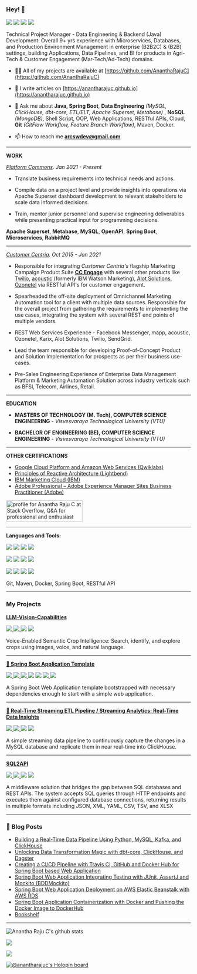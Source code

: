 ### Hey! 👋

[![](https://img.shields.io/badge/LinkedIn-0077B5?style=for-the-badge&logo=linkedin&logoColor=white)](https://in.linkedin.com/in/anantharajuc)
[![](https://img.shields.io/badge/Twitter-1DA1F2?style=for-the-badge&logo=twitter&logoColor=white)](https://twitter.com/anantharajuc)
[![](https://img.shields.io/badge/Medium-12100E?style=for-the-badge&logo=medium&logoColor=white)](https://medium.com/@anantharajuc)
[![](https://img.shields.io/badge/dev.to-0A0A0A?style=for-the-badge&logo=dev.to&logoColor=white)](https://dev.to/anantharajuc)

Technical Project Manager - Data Engineering & Backend (Java) Development: Overall 9+ yrs experience with Microservices, Databases, and Production Environment Management in enterprise (B2B2C) & (B2B) settings, building Applications, Data Pipelines, and BI for products in Agri-Tech & Customer Engagement (Mar-Tech/Ad-Tech) domains.


- 👨‍💻 All of my projects are available at [https://github.com/AnanthaRajuC](https://github.com/AnanthaRajuC)

- 📝 I write articles on [https://anantharajuc.github.io](https://anantharajuc.github.io)

- 💬 Ask me about **Java, Spring Boot**, **Data Engineering** *(MySQL, ClickHouse, dbt-core, ETL/ELT, Apache Superset, Metabase)* , **NoSQL** *(MongoDB)*, Shell Script, OOP, Web Applications, RESTful APIs, Cloud, **Git** *(GitFlow Workflow, Feature Branch Workflow)*, Maven, Docker.

- 📫 How to reach me **arcswdev@gmail.com**

---

**WORK**

_[Platform Commons](https://platformcommons.org/). Jan 2021 - Present_

* Translate business requirements into technical needs and actions.

* Compile data on a project level and provide insights into operations via Apache Superset dashboard development to relevant stakeholders to scale data informed decisions.

* Train, mentor junior personnel and supervise engineering deliverables while presenting practical input for programming decisions.

**Apache Superset**, **Metabase**, **MySQL**, **OpenAPI**, **Spring Boot**, **Microservices**, **RabbitMQ**  

---

_[Customer Centria](https://www.customercentria.com/). Oct 2015 - Jan 2021_

* Responsible for integrating *Customer Centria's* flagship Marketing Campaign Product Suite **[CC Engage](https://www.customercentria.com/cctarget.html)** with several other products like [Twilio](https://www.twilio.com/), [acoustic](https://www.acoustic.com/) (formerly IBM Watson Marketing), [Alot Solutions](https://alotsolutions.com/), [Ozonetel](https://ozonetel.com/) via RESTful API's for customer engagement.

* Spearheaded the off-site deployment of Omnichannel Marketing Automation tool for a client with multiple data sources. Responsible for the overall project from gathering the requirements to implementing the use cases, integrating the system with several REST end points of multiple vendors.

* REST Web Services Experience - Facebook Messenger, mapp, acoustic, Ozonetel, Karix, Alot Solutions, Twilio, SendGrid.

* Lead the team responsible for developing Proof-of-Concept Product and Solution Implementation for prospects as per their business use-cases.

* Pre-Sales Engineering Experience of Enterprise Data Management Platform & Marketing Automation Solution across industry verticals such as BFSI, Telecom, Airlines, Retail.

---

**EDUCATION**

* **MASTERS OF TECHNOLOGY (M. Tech), COMPUTER SCIENCE ENGINEERING** - *Visvesvaraya Technological University (VTU)*

* **BACHELOR OF ENGINEERING (BE), COMPUTER SCIENCE ENGINEERING** - *Visvesvaraya Technological University (VTU)*

---

**OTHER CERTIFICATIONS**

* [Google Cloud Platform and Amazon Web Services (Qwiklabs)](https://google.qwiklabs.com/public_profiles/f39c6d6d-a4e3-4160-abe4-a625b1be976f)
* [Principles of Reactive Architecture (Lightbend)](https://www.youracclaim.com/badges/142c45b1-ab3b-42a3-b13d-05c37c44b9a1g)
* [IBM Marketing Cloud (IBM)](https://www.youracclaim.com/users/anantha-raju-c/badges)
* [Adobe Professional – Adobe Experience Manager Sites Business Practitioner (Adobe)](https://www.youracclaim.com/badges/576ecfb6-3061-43d0-b56a-eae866413aac)

<a href="https://stackoverflow.com/users/3711562/anantha-raju-c"><img src="https://stackoverflow.com/users/flair/3711562.png" width="208" height="58" alt="profile for Anantha Raju C at Stack Overflow, Q&amp;A for professional and enthusiast programmers" title="profile for Anantha Raju C at Stack Overflow, Q&amp;A for professional and enthusiast programmers"></a>

---

**Languages and Tools:**  

<p align="left">
<img src="https://img.shields.io/badge/Amazon_AWS-232F3E?style=for-the-badge&logo=amazon-aws&logoColor=white" />
<img src="https://img.shields.io/badge/Google_Cloud-4285F4?style=for-the-badge&logo=google-cloud&logoColor=white" />
<img src="https://img.shields.io/badge/Ubuntu-E95420?style=for-the-badge&logo=ubuntu&logoColor=white" />	
<img src="https://img.shields.io/badge/Windows-0078D6?style=for-the-badge&logo=windows&logoColor=white" />
</p>

<p align="left">
<img src="https://img.shields.io/badge/Java-ED8B00?style=for-the-badge&logo=java&logoColor=white" />	
<img src="https://img.shields.io/badge/Spring-6DB33F?style=for-the-badge&logo=spring&logoColor=white" />	
<img src="https://img.shields.io/badge/MySQL-00000F?style=for-the-badge&logo=mysql&logoColor=white" />
<img src="https://img.shields.io/badge/MongoDB-4EA94B?style=for-the-badge&logo=mongodb&logoColor=white" />	
</p>

<p align="left">
<img src="https://img.shields.io/badge/HTML-239120?style=for-the-badge&logo=html5&logoColor=white" />
<img src="https://img.shields.io/badge/CSS-239120?style=for-the-badge&logo=css3&logoColor=white" />	
<img src="https://img.shields.io/badge/Bootstrap-563D7C?style=for-the-badge&logo=bootstrap&logoColor=white" />
<img src="https://img.shields.io/badge/Markdown-000000?style=for-the-badge&logo=markdown&logoColor=white" />	
</p>

<p align="left">
  <a>Git, Maven, Docker, Spring Boot, RESTful API</a>
</p>

---

### My Projects

<p>
  <strong>
    <a href="https://github.com/AnanthaRajuC/LLM-Vision-Capabilities">LLM-Vision-Capabilities</a>
  </strong>
</p>

<p>
  <a href="https://github.com/AnanthaRajuC/LLM-Vision-Capabilities/network/members" rel="nofollow">
    <img src="https://img.shields.io/github/forks/AnanthaRajuC/LLM-Vision-Capabilities" style="max-width:100%;">
  </a> 
  <a href="https://github.com/AnanthaRajuC/LLM-Vision-Capabilities/stargazers" rel="nofollow">
    <img src="https://img.shields.io/github/stars/AnanthaRajuC/LLM-Vision-Capabilities" style="max-width:100%;">
  </a> 
 </a>
     <a alt="GitHub last commit">
     <img src="https://img.shields.io/github/last-commit/AnanthaRajuC/LLM-Vision-Capabilities" />
 </a>
 </a>
     <a alt="Average time to resolve an issue">
     <img src="http://isitmaintained.com/badge/resolution/AnanthaRajuC/LLM-Vision-Capabilities.svg" />
 </a>
</p>
<p>Voice-Enabled Semantic Crop Intelligence: Search, identify, and explore crops using images, voice, and natural language.
</p>

---

<p>
  <strong>
    <a href="https://github.com/Spring-Boot-Framework/Spring-Boot-Application-Template">🍃 Spring Boot Application Template</a>
  </strong>
</p>

<p>
  <a href="https://github.com/Spring-Boot-Framework/Spring-Boot-Application-Template/network/members" rel="nofollow">
    <img src="https://img.shields.io/github/forks/Spring-Boot-Framework/Spring-Boot-Application-Template" style="max-width:100%;">
  </a> 
  <a href="https://github.com/Spring-Boot-Framework/Spring-Boot-Application-Template/stargazers" rel="nofollow">
    <img src="https://img.shields.io/github/stars/Spring-Boot-Framework/Spring-Boot-Application-Template" style="max-width:100%;">
  </a> 
  <a href="https://travis-ci.org/Spring-Boot-Framework/Spring-Boot-Application-Template" rel="nofollow">
    <img src="https://travis-ci.org/AnanthaRajuC/Spring-Boot-Application-Template.svg?branch=master" style="max-width:100%;">
  </a> 
 </a>
     <a alt="GitHub last commit">
     <img src="https://img.shields.io/github/last-commit/anantharajuc/Spring-Boot-Application-Template" />
 </a>
 </a>
     <a alt="Average time to resolve an issue">
     <img src="http://isitmaintained.com/badge/resolution/Spring-Boot-Framework/Spring-Boot-Application-Template.svg" />
 </a>
  <a href="https://sonarcloud.io/dashboard?id=Spring-Boot-Framework_Spring-Boot-Application-Template" rel="nofollow">
    <img src="https://sonarcloud.io/api/project_badges/measure?project=Spring-Boot-Framework_Spring-Boot-Application-Template&metric=alert_status" style="max-width:100%;">
  </a> 
   <a href="https://app.getpostman.com/run-collection/90dd899ee438f2b960dc" rel="nofollow">
    <img src="https://run.pstmn.io/button.svg" style="max-width:100%;">
  </a> 
</p>
<p>A Spring Boot Web Application template bootstrapped with necessary dependencies enough to start with a simple web application.</p>

---

<p>
  <strong>
    <a href="https://github.com/AnanthaRajuC/Streaming-ETL-Pipeline-for-Realtime-Analytics">🍃 Real-Time Streaming ETL Pipeline / Streaming Analytics: Real-Time Data Insights</a>
  </strong>
</p>

<p>
  <a href="https://github.com/AnanthaRajuC/Streaming-ETL-Pipeline-for-Realtime-Analytics/network/members" rel="nofollow">
    <img src="https://img.shields.io/github/forks/AnanthaRajuC/Streaming-ETL-Pipeline-for-Realtime-Analytics" style="max-width:100%;">
  </a> 
  <a href="https://github.com/AnanthaRajuC/Streaming-ETL-Pipeline-for-Realtime-Analytics/stargazers" rel="nofollow">
    <img src="https://img.shields.io/github/stars/AnanthaRajuC/Streaming-ETL-Pipeline-for-Realtime-Analytics" style="max-width:100%;">
  </a> 
 </a>
     <a alt="GitHub last commit">
     <img src="https://img.shields.io/github/last-commit/AnanthaRajuC/Streaming-ETL-Pipeline-for-Realtime-Analytics" />
 </a>
 </a>
     <a alt="Average time to resolve an issue">
     <img src="http://isitmaintained.com/badge/resolution/AnanthaRajuC/Streaming-ETL-Pipeline-for-Realtime-Analytics.svg" />
 </a>
</p>
<p>A simple streaming data pipeline to continuously capture the changes in a MySQL database and replicate them in near real-time into ClickHouse.</p>

---

<p>
  <strong>
    <a href="https://github.com/AnanthaRajuC/SQL2API">SQL2API</a>
  </strong>
</p>

<p>
  <a href="https://github.com/AnanthaRajuC/SQL2API/network/members" rel="nofollow">
    <img src="https://img.shields.io/github/forks/AnanthaRajuC/SQL2API" style="max-width:100%;">
  </a> 
  <a href="https://github.com/AnanthaRajuC/SQL2API/stargazers" rel="nofollow">
    <img src="https://img.shields.io/github/stars/AnanthaRajuC/SQL2API" style="max-width:100%;">
  </a> 
 </a>
     <a alt="GitHub last commit">
     <img src="https://img.shields.io/github/last-commit/AnanthaRajuC/SQL2API" />
 </a>
 </a>
     <a alt="Average time to resolve an issue">
     <img src="http://isitmaintained.com/badge/resolution/AnanthaRajuC/SQL2API.svg" />
 </a>
</p>
<p>A middleware solution that bridges the gap between SQL databases and REST APIs. The system accepts SQL queries through HTTP endpoints and executes them against configured database connections, returning results in multiple formats including JSON, XML, YAML, CSV, TSV, and XLSX</p>

---

### 📕 Blog Posts

<!-- BLOG-POST-LIST:START -->
- [Building a Real-Time Data Pipeline Using Python, MySQL, Kafka, and ClickHouse](https://anantharajuc.github.io/building-a-real-time-data-pipeline-using-python-mysql-kafka-and-clickhouse/index.html)
- [Unlocking Data Transformation Magic with dbt-core, ClickHouse, and Dagster](https://anantharajuc.github.io/dbt-core/index.html)
- [Creating a CI/CD Pipeline with Travis CI, GitHub and Docker Hub for Spring Boot based Web Application](https://anantharajuc.github.io/creating-a-ci-cd-pipeline-with-travis-ci-github-and-docker-hub-for-spring-boot-based-web-application/)
- [Spring Boot Web Application Integrating Testing with JUnit, AssertJ and Mockito (BDDMockito)](https://anantharajuc.github.io/spring-boot-web-application-integrating-testing-with-junit-assertj-and-mockito-bddmockito/index.html)
- [Spring Boot Web Application Deployment on AWS Elastic Beanstalk with AWS RDS](https://anantharajuc.github.io/spring-boot-web-application-deployment-on-aws-elastic-beanstalk-with-aws-rds/index.html)
- [Spring Boot Application Containerization with Docker and Pushing the Docker Image to DockerHub](https://anantharajuc.github.io/spring-boot-application-containerization-with-docker-and-pushing-the-docker-image-to-dockerhub/index.html)
- [Bookshelf](https://anantharajuc.github.io/bookshelf/)
<!-- BLOG-POST-LIST:END -->

---

![Anantha Raju C's github stats](https://github-readme-stats.vercel.app/api?username=anantharajuc&theme=vue&show_icons=true&include_all_commits=true&count_private=true)

<p align="left">
  <img width="" height="" src="https://github-readme-streak-stats.herokuapp.com/?user=anantharajuc">
<p/>

<p align="left">
  <img width="" height="" src="https://github-profile-trophy.vercel.app/?username=anantharajuc&theme=flat&no-frame=true&margin-w=30&no-bg=true">
<p/>

[![@anantharajuc's Holopin board](https://holopin.me/anantharajuc)](https://holopin.io/@anantharajuc)

<!--
**AnanthaRajuC/AnanthaRajuC** is a ✨ _special_ ✨ repository because its `README.md` (this file) appears on your GitHub profile.

Here are some ideas to get you started:

- 🔭 I’m currently working on ...
- 🌱 I’m currently learning ...
- 👯 I’m looking to collaborate on ...
- 🤔 I’m looking for help with ...
- 💬 Ask me about ...
- 📫 How to reach me: ...
- 😄 Pronouns: ...
-->
